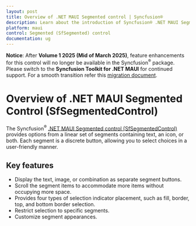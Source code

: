 ```yaml
---
layout: post
title: Overview of .NET MAUI Segmented control | Syncfusion®
description: Learn about the introduction of Syncfusion® .NET MAUI Segmented control (SfSegmentedControl) in mobile and desktop applications from a single shared codebase.
platform: maui
control: Segmented (SfSegmented) control
documentation: ug
---
```


**Notice**: After **Volume 1 2025 (Mid of March 2025)**, feature enhancements for this control will no longer be available in the Syncfusion<sup>&reg;</sup> package. Please switch to the **Syncfusion Toolkit for .NET MAUI** for continued support. For a smooth transition refer this [migration document](https://help.syncfusion.com/maui-toolkit/migration).

# Overview of .NET MAUI Segmented Control (SfSegmentedControl)

The Syncfusion<sup>&reg;</sup> [.NET MAUI Segmented control (SfSegmentedControl)](https://www.syncfusion.com/maui-controls/maui-segmented-control) provides options from a linear set of segments containing text, an icon, or both. Each segment is a discrete button, allowing you to select choices in a user-friendly manner.

## Key features 

* Display the text, image, or combination as separate segment buttons.
* Scroll the segment items to accommodate more items without occupying more space.
* Provides four types of selection indicator placement, such as fill, border, top, and bottom border selection.
* Restrict selection to specific segments.
* Customize segment appearances.